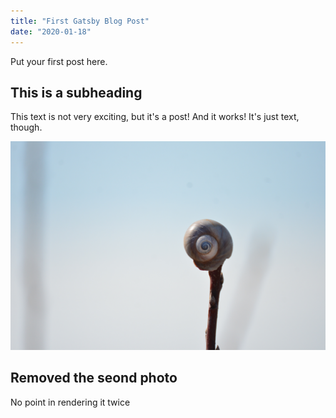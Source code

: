 ```yaml
---
title: "First Gatsby Blog Post"
date: "2020-01-18"
---
```


Put your first post here.

## This is a subheading

This text is not very exciting, but it's a post! And it works! It's just text, though.

![Caption Text](../images/NIK_64718.JPG "With some stuff here")

## Removed the seond photo

No point in rendering it twice
